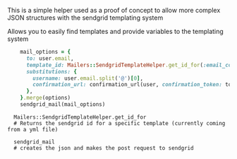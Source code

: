 This is a simple helper used as a proof of concept to allow more complex JSON structures with the sendgrid templating system

Allows you to easily find templates and provide variables to the templating system


```ruby
    mail_options = {
      to: user.email,
      template_id: Mailers::SendgridTemplateHelper.get_id_for(:email_confirmation, user.locale),
      substitutions: {
        username: user.email.split('@')[0],
        confirmation_url: confirmation_url(user, confirmation_token: token || user.confirmation_token),
      },
    }.merge(options)
    sendgrid_mail(mail_options)
```

```
  Mailers::SendgridTemplateHelper.get_id_for
  # Returns the sendgrid id for a specific template (currently coming from a yml file)
```

```
  sendgrid_mail
  # creates the json and makes the post request to sendgrid
```
